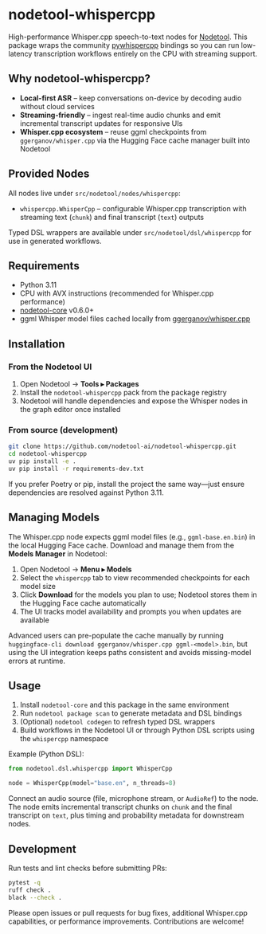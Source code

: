 # nodetool-whispercpp

High-performance Whisper.cpp speech-to-text nodes for [Nodetool](https://github.com/nodetool-ai/nodetool). This package wraps the community [pywhispercpp](https://github.com/absadiki/pywhispercpp) bindings so you can run low-latency transcription workflows entirely on the CPU with streaming support.

## Why nodetool-whispercpp?

- **Local-first ASR** – keep conversations on-device by decoding audio without cloud services
- **Streaming-friendly** – ingest real-time audio chunks and emit incremental transcript updates for responsive UIs
- **Whisper.cpp ecosystem** – reuse ggml checkpoints from `ggerganov/whisper.cpp` via the Hugging Face cache manager built into Nodetool

## Provided Nodes

All nodes live under `src/nodetool/nodes/whispercpp`:

- `whispercpp.WhisperCpp` – configurable Whisper.cpp transcription with streaming text (`chunk`) and final transcript (`text`) outputs

Typed DSL wrappers are available under `src/nodetool/dsl/whispercpp` for use in generated workflows.

## Requirements

- Python 3.11
- CPU with AVX instructions (recommended for Whisper.cpp performance)
- [nodetool-core](https://github.com/nodetool-ai/nodetool-core) v0.6.0+
- ggml Whisper model files cached locally from [ggerganov/whisper.cpp](https://huggingface.co/ggerganov/whisper.cpp)

## Installation

### From the Nodetool UI

1. Open Nodetool → **Tools ▸ Packages**
2. Install the `nodetool-whispercpp` pack from the package registry
3. Nodetool will handle dependencies and expose the Whisper nodes in the graph editor once installed

### From source (development)

```bash
git clone https://github.com/nodetool-ai/nodetool-whispercpp.git
cd nodetool-whispercpp
uv pip install -e .
uv pip install -r requirements-dev.txt
```

If you prefer Poetry or pip, install the project the same way—just ensure dependencies are resolved against Python 3.11.

## Managing Models

The Whisper.cpp node expects ggml model files (e.g., `ggml-base.en.bin`) in the local Hugging Face cache. Download and manage them from the **Models Manager** in Nodetool:

1. Open Nodetool → **Menu ▸ Models**
2. Select the `whispercpp` tab to view recommended checkpoints for each model size
3. Click **Download** for the models you plan to use; Nodetool stores them in the Hugging Face cache automatically
4. The UI tracks model availability and prompts you when updates are available

Advanced users can pre-populate the cache manually by running `huggingface-cli download ggerganov/whisper.cpp ggml-<model>.bin`, but using the UI integration keeps paths consistent and avoids missing-model errors at runtime.

## Usage

1. Install `nodetool-core` and this package in the same environment
2. Run `nodetool package scan` to generate metadata and DSL bindings
3. (Optional) `nodetool codegen` to refresh typed DSL wrappers
4. Build workflows in the Nodetool UI or through Python DSL scripts using the `whispercpp` namespace

Example (Python DSL):

```python
from nodetool.dsl.whispercpp import WhisperCpp

node = WhisperCpp(model="base.en", n_threads=8)
```

Connect an audio source (file, microphone stream, or `AudioRef`) to the node. The node emits incremental transcript chunks on `chunk` and the final transcript on `text`, plus timing and probability metadata for downstream nodes.

## Development

Run tests and lint checks before submitting PRs:

```bash
pytest -q
ruff check .
black --check .
```

Please open issues or pull requests for bug fixes, additional Whisper.cpp capabilities, or performance improvements. Contributions are welcome!
